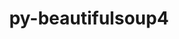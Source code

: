 ---
title: "py-beautifulsoup4"
layout: cache
categories: [package, develop-2024-05-26]
meta: {"versions": ["4.12.2"], "compilers": ["gcc@=11.1.0", "gcc@=11.4.0", "gcc@=9.4.0", "oneapi@=2024.0.0"], "oss": ["ubuntu20.04", "ubuntu22.04"], "platforms": ["linux"], "targets": ["neoverse_v1", "neoverse_v2", "ppc64le", "x86_64_v3"], "stacks": ["data-vis-sdk", "e4s", "e4s-neoverse-v2", "e4s-neoverse_v1", "e4s-oneapi", "e4s-power", "root"], "num_specs": 13, "num_specs_by_stack": {"root": 13, "e4s-power": 2, "data-vis-sdk": 2, "e4s-neoverse_v1": 2, "e4s-neoverse-v2": 2, "e4s": 3, "e4s-oneapi": 2}}
spec_details: [{"hash": "7gnvr7l7vgxhcbnfuzol6ygvvuw3w6fw", "compiler": "gcc@=9.4.0", "versions": ["4.12.2"], "os": "ubuntu20.04", "platform": "linux", "target": "ppc64le", "variants": ["build_system=python_pip", "~html5lib", "~lxml"], "stacks": ["root", "e4s-power"], "size": "-", "tarball": "https://binaries.spack.io/releases/develop-2024-05-26/build_cache/linux-ubuntu20.04-ppc64le/gcc-9.4.0/py-beautifulsoup4-4.12.2/linux-ubuntu20.04-ppc64le-gcc-9.4.0-py-beautifulsoup4-4.12.2-7gnvr7l7vgxhcbnfuzol6ygvvuw3w6fw.spack"}, {"hash": "ksduiv7nf4psumxpb5vfr47gmkgou7hd", "compiler": "gcc@=9.4.0", "versions": ["4.12.2"], "os": "ubuntu20.04", "platform": "linux", "target": "ppc64le", "variants": ["build_system=python_pip", "~html5lib", "~lxml"], "stacks": ["root", "e4s-power"], "size": "-", "tarball": "https://binaries.spack.io/releases/develop-2024-05-26/build_cache/linux-ubuntu20.04-ppc64le/gcc-9.4.0/py-beautifulsoup4-4.12.2/linux-ubuntu20.04-ppc64le-gcc-9.4.0-py-beautifulsoup4-4.12.2-ksduiv7nf4psumxpb5vfr47gmkgou7hd.spack"}, {"hash": "rol6hhhyq4yxoaj4knam7hc64kddmzgr", "compiler": "gcc@=11.1.0", "versions": ["4.12.2"], "os": "ubuntu20.04", "platform": "linux", "target": "x86_64_v3", "variants": ["build_system=python_pip", "~html5lib", "~lxml"], "stacks": ["root", "data-vis-sdk"], "size": "-", "tarball": "https://binaries.spack.io/releases/develop-2024-05-26/build_cache/linux-ubuntu20.04-x86_64_v3/gcc-11.1.0/py-beautifulsoup4-4.12.2/linux-ubuntu20.04-x86_64_v3-gcc-11.1.0-py-beautifulsoup4-4.12.2-rol6hhhyq4yxoaj4knam7hc64kddmzgr.spack"}, {"hash": "4ouwd6kmwo4anq4i5sufbrv5z6lklnl4", "compiler": "gcc@=11.1.0", "versions": ["4.12.2"], "os": "ubuntu20.04", "platform": "linux", "target": "x86_64_v3", "variants": ["build_system=python_pip", "~html5lib", "~lxml"], "stacks": ["root", "data-vis-sdk"], "size": "-", "tarball": "https://binaries.spack.io/releases/develop-2024-05-26/build_cache/linux-ubuntu20.04-x86_64_v3/gcc-11.1.0/py-beautifulsoup4-4.12.2/linux-ubuntu20.04-x86_64_v3-gcc-11.1.0-py-beautifulsoup4-4.12.2-4ouwd6kmwo4anq4i5sufbrv5z6lklnl4.spack"}, {"hash": "mis6xoh2ta4pofcnmziauuhzwl7aaq4x", "compiler": "gcc@=11.4.0", "versions": ["4.12.2"], "os": "ubuntu22.04", "platform": "linux", "target": "neoverse_v1", "variants": ["build_system=python_pip", "~html5lib", "~lxml"], "stacks": ["root", "e4s-neoverse_v1"], "size": "-", "tarball": "https://binaries.spack.io/releases/develop-2024-05-26/build_cache/linux-ubuntu22.04-neoverse_v1/gcc-11.4.0/py-beautifulsoup4-4.12.2/linux-ubuntu22.04-neoverse_v1-gcc-11.4.0-py-beautifulsoup4-4.12.2-mis6xoh2ta4pofcnmziauuhzwl7aaq4x.spack"}, {"hash": "ibgluxdfajrbw4kuzfwgqplbhngym54q", "compiler": "gcc@=11.4.0", "versions": ["4.12.2"], "os": "ubuntu22.04", "platform": "linux", "target": "neoverse_v1", "variants": ["build_system=python_pip", "~html5lib", "~lxml"], "stacks": ["root", "e4s-neoverse_v1"], "size": "-", "tarball": "https://binaries.spack.io/releases/develop-2024-05-26/build_cache/linux-ubuntu22.04-neoverse_v1/gcc-11.4.0/py-beautifulsoup4-4.12.2/linux-ubuntu22.04-neoverse_v1-gcc-11.4.0-py-beautifulsoup4-4.12.2-ibgluxdfajrbw4kuzfwgqplbhngym54q.spack"}, {"hash": "c4udy34mf2nyqj76rzgunjsgkbuoi5kq", "compiler": "gcc@=11.4.0", "versions": ["4.12.2"], "os": "ubuntu22.04", "platform": "linux", "target": "neoverse_v2", "variants": ["build_system=python_pip", "~html5lib", "~lxml"], "stacks": ["e4s-neoverse-v2", "root"], "size": "-", "tarball": "https://binaries.spack.io/releases/develop-2024-05-26/build_cache/linux-ubuntu22.04-neoverse_v2/gcc-11.4.0/py-beautifulsoup4-4.12.2/linux-ubuntu22.04-neoverse_v2-gcc-11.4.0-py-beautifulsoup4-4.12.2-c4udy34mf2nyqj76rzgunjsgkbuoi5kq.spack"}, {"hash": "mjwqfwkaixa56vlxy633tvpxn4vpaasw", "compiler": "gcc@=11.4.0", "versions": ["4.12.2"], "os": "ubuntu22.04", "platform": "linux", "target": "neoverse_v2", "variants": ["build_system=python_pip", "~html5lib", "~lxml"], "stacks": ["e4s-neoverse-v2", "root"], "size": "-", "tarball": "https://binaries.spack.io/releases/develop-2024-05-26/build_cache/linux-ubuntu22.04-neoverse_v2/gcc-11.4.0/py-beautifulsoup4-4.12.2/linux-ubuntu22.04-neoverse_v2-gcc-11.4.0-py-beautifulsoup4-4.12.2-mjwqfwkaixa56vlxy633tvpxn4vpaasw.spack"}, {"hash": "atvhy2kusseytdmw55f7gpffa47z2d4a", "compiler": "gcc@=11.4.0", "versions": ["4.12.2"], "os": "ubuntu22.04", "platform": "linux", "target": "x86_64_v3", "variants": ["build_system=python_pip", "~html5lib", "~lxml"], "stacks": ["e4s", "root"], "size": "-", "tarball": "https://binaries.spack.io/releases/develop-2024-05-26/build_cache/linux-ubuntu22.04-x86_64_v3/gcc-11.4.0/py-beautifulsoup4-4.12.2/linux-ubuntu22.04-x86_64_v3-gcc-11.4.0-py-beautifulsoup4-4.12.2-atvhy2kusseytdmw55f7gpffa47z2d4a.spack"}, {"hash": "iorogntetn2eddaeocpvl6x56uas2ktg", "compiler": "gcc@=11.4.0", "versions": ["4.12.2"], "os": "ubuntu22.04", "platform": "linux", "target": "x86_64_v3", "variants": ["build_system=python_pip", "~html5lib", "~lxml"], "stacks": ["e4s", "root"], "size": "-", "tarball": "https://binaries.spack.io/releases/develop-2024-05-26/build_cache/linux-ubuntu22.04-x86_64_v3/gcc-11.4.0/py-beautifulsoup4-4.12.2/linux-ubuntu22.04-x86_64_v3-gcc-11.4.0-py-beautifulsoup4-4.12.2-iorogntetn2eddaeocpvl6x56uas2ktg.spack"}, {"hash": "6dlcmt4rugil5doe6xy4wwl6iwfcryl4", "compiler": "gcc@=11.4.0", "versions": ["4.12.2"], "os": "ubuntu22.04", "platform": "linux", "target": "x86_64_v3", "variants": ["build_system=python_pip", "~html5lib", "~lxml"], "stacks": ["e4s", "root"], "size": "-", "tarball": "https://binaries.spack.io/releases/develop-2024-05-26/build_cache/linux-ubuntu22.04-x86_64_v3/gcc-11.4.0/py-beautifulsoup4-4.12.2/linux-ubuntu22.04-x86_64_v3-gcc-11.4.0-py-beautifulsoup4-4.12.2-6dlcmt4rugil5doe6xy4wwl6iwfcryl4.spack"}, {"hash": "7crvv7hwdmytltlexavbt46k3owietng", "compiler": "oneapi@=2024.0.0", "versions": ["4.12.2"], "os": "ubuntu22.04", "platform": "linux", "target": "x86_64_v3", "variants": ["build_system=python_pip", "~html5lib", "~lxml"], "stacks": ["e4s-oneapi", "root"], "size": "-", "tarball": "https://binaries.spack.io/releases/develop-2024-05-26/build_cache/linux-ubuntu22.04-x86_64_v3/oneapi-2024.0.0/py-beautifulsoup4-4.12.2/linux-ubuntu22.04-x86_64_v3-oneapi-2024.0.0-py-beautifulsoup4-4.12.2-7crvv7hwdmytltlexavbt46k3owietng.spack"}, {"hash": "ecjcryfkgywmejr3yaxk7mxwvqqsro5g", "compiler": "oneapi@=2024.0.0", "versions": ["4.12.2"], "os": "ubuntu22.04", "platform": "linux", "target": "x86_64_v3", "variants": ["build_system=python_pip", "~html5lib", "~lxml"], "stacks": ["e4s-oneapi", "root"], "size": "-", "tarball": "https://binaries.spack.io/releases/develop-2024-05-26/build_cache/linux-ubuntu22.04-x86_64_v3/oneapi-2024.0.0/py-beautifulsoup4-4.12.2/linux-ubuntu22.04-x86_64_v3-oneapi-2024.0.0-py-beautifulsoup4-4.12.2-ecjcryfkgywmejr3yaxk7mxwvqqsro5g.spack"}]
---